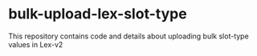 # bulk-upload-lex-slot-type
This repository contains code and details about uploading bulk slot-type values in Lex-v2
